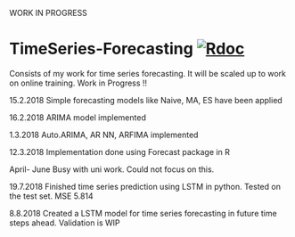 WORK IN PROGRESS

# TimeSeries-Forecasting [![Rdoc](http://www.rdocumentation.org/badges/version/performanceEstimation)](http://www.rdocumentation.org/packages/performanceEstimation)

Consists of my work for time series forecasting. It will be scaled up to work on online training. Work in Progress !!


15.2.2018
Simple forecasting models like Naive, MA, ES have been applied

16.2.2018
ARIMA model implemented

1.3.2018
 Auto.ARIMA, AR NN, ARFIMA implemented

12.3.2018
Implementation done using Forecast package in R

April- June
Busy with uni work. Could not focus on this.

19.7.2018
Finished time series prediction using LSTM in python. Tested on the test set. MSE 5.814

8.8.2018
Created a LSTM model for time series forecasting in future time steps ahead. Validation is WIP
